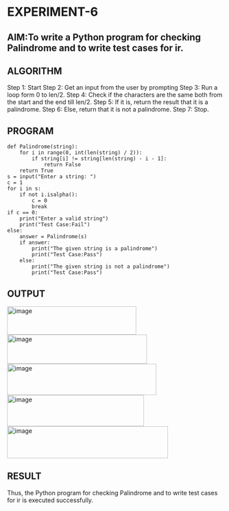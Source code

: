 # EXPERIMENT-6
## AIM:To write a Python program for checking Palindrome and to write test cases for ir. 

## ALGORITHM
Step 1: Start
Step 2: Get an input from the user by prompting
Step 3: Run a loop form 0 to len/2.
Step 4: Check if the characters are the same both from the start and the end till len/2.
Step 5: If it is, return the result that it is a palindrome.
Step 6: Else, return that it is not a palindrome.
Step 7: Stop. 

## PROGRAM
```
def Palindrome(string):
    for i in range(0, int(len(string) / 2)):
        if string[i] != string[len(string) - i - 1]:  
            return False
    return True
s = input("Enter a string: ") 
c = 1
for i in s:
    if not i.isalpha():
        c = 0
        break  
if c == 0:
    print("Enter a valid string")
    print("Test Case:Fail")
else:
    answer = Palindrome(s)
    if answer:
        print("The given string is a palindrome")
        print("Test Case:Pass")
    else:
        print("The given string is not a palindrome")
        print("Test Case:Pass") 
```

## OUTPUT
<img width="301" height="66" alt="image" src="https://github.com/user-attachments/assets/4de15a91-5804-4961-ad6d-311379230e24" />
<img width="326" height="68" alt="image" src="https://github.com/user-attachments/assets/5c0e52b8-7879-46cc-8a9d-1067045f3ec1" />
<img width="348" height="73" alt="image" src="https://github.com/user-attachments/assets/e32ad810-1a44-40c5-88cd-d42e0d583c65" />
<img width="319" height="73" alt="image" src="https://github.com/user-attachments/assets/d8e36866-cdbc-49de-860c-1212d6a0083d" />
<img width="375" height="75" alt="image" src="https://github.com/user-attachments/assets/b075bb25-3d72-4d54-b425-af6508b62965" />


## RESULT
Thus, the Python program for checking Palindrome and to write test cases for ir is executed successfully.
